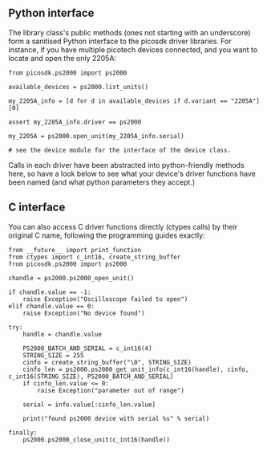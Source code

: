 ## Python interface

The library class's public methods (ones not starting with an underscore) form a sanitised Python interface to the
picosdk driver libraries. For instance, if you have multiple picotech devices connected, and you want to locate and open
the only 2205A:

    from picosdk.ps2000 import ps2000

    available_devices = ps2000.list_units()

    my_2205A_info = [d for d in available_devices if d.variant == "2205A"][0]

    assert my_2205A_info.driver == ps2000

    my_2205A = ps2000.open_unit(my_2205A_info.serial)

    # see the device module for the interface of the device class.

Calls in each driver have been abstracted into python-friendly methods here, so have a look below to see what your
device's driver functions have been named (and what python parameters they accept.)

## C interface

You can also access C driver functions directly (ctypes calls) by their original C name, following the programming
guides exactly:

    from __future__ import print_function
    from ctypes import c_int16, create_string_buffer
    from picosdk.ps2000 import ps2000

    chandle = ps2000.ps2000_open_unit()

    if chandle.value == -1:
        raise Exception("Oscilloscope failed to open")
    elif chandle.value == 0:
        raise Exception("No device found")

    try:
        handle = chandle.value

        PS2000_BATCH_AND_SERIAL = c_int16(4)
        STRING_SIZE = 255
        cinfo = create_string_buffer("\0", STRING_SIZE)
        cinfo_len = ps2000.ps2000_get_unit_info(c_int16(handle), cinfo, c_int16(STRING_SIZE), PS2000_BATCH_AND_SERIAL)
        if cinfo_len.value <= 0:
            raise Exception("parameter out of range")

        serial = info.value[:cinfo_len.value]

        print("found ps2000 device with serial %s" % serial)

    finally:
        ps2000.ps2000_close_unit(c_int16(handle))